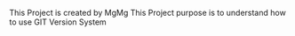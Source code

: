 This Project is created by MgMg
This Project purpose is to understand
how to use GIT Version System



